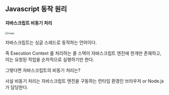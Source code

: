 ## Javascript 동작 원리 

#### 자바스크립트 비동기 처리

<img src="https://user-images.githubusercontent.com/70627979/165538982-fd32c1ca-4f11-4fa2-9a10-ced4e65b5a87.png" alt="image" style="zoom:50%;" />

자바스크립트는 싱글 스레드로 동작하는 언어이다. 

즉 Execution Context 를 처리하는 콜 스택이 자바스크립트 엔진에 한개만 존재하고, 이는 요청된 작업을 순차적으로 실행하기만 한다.

그렇다면 자바스크립트의 비동기 처리는?

사실 비동기 처리는 자바스크립트 엔진을 구동하는 런타임 환경인 브라우저 or Node.js 가 담당한다. 